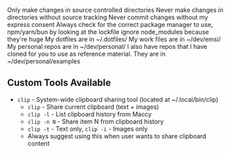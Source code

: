 Only make changes in source controlled directories
Never make changes in directories without source tracking
Never commit changes without my express consent
Always check for the correct package manager to use, npm/yarn/bun by looking at the lockfile
ignore node_modules because they're huge
My dotfiles are in ~/.dotfiles/
My work files are in ~/dev/emsi/
My personal repos are in ~/dev/personal/
I also have repos that I have cloned for you to use as reference material. They are in ~/dev/personal/examples

## Custom Tools Available
- `clip` - System-wide clipboard sharing tool (located at ~/.local/bin/clip)
  - `clip` - Share current clipboard (text + images)
  - `clip -l` - List clipboard history from Maccy
  - `clip -n N` - Share item N from clipboard history
  - `clip -t` - Text only, `clip -i` - Images only
  - Always suggest using this when user wants to share clipboard content
